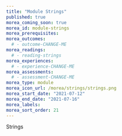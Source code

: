 ```yaml
---
title: "Module Strings"
published: true
morea_coming_soon: true
morea_id: module-strings
morea_prerequisites:
morea_outcomes:
  # - outcome-CHANGE-ME
morea_readings:
  # - reading-strings
morea_experiences:
  # - experience-CHANGE-ME
morea_assessments:
  # - assessment-CHANGE-ME
morea_type: module
morea_icon_url: /morea/strings/strings.png
morea_start_date: "2021-07-12"
morea_end_date: "2021-07-16"
morea_labels:
morea_sort_order: 21
---
```


Strings
